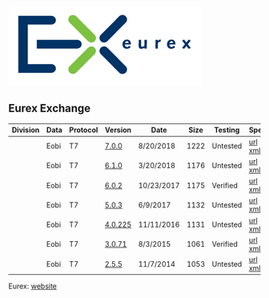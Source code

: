 ![Eurex](https://github.com/Open-Markets-Initiative/Directory/blob/master/Logos/Eurex.png)


## Eurex Exchange

|Division | Data | Protocol | Version | Date | Size | Testing | Specification|
|--- | --- | --- | --- | --- | --- | --- | ---|
| | Eobi | T7 | [7.0.0](https://github.com/Open-Markets-Initiative/CSharp.Packed.Structs/blob/master/Eurex/Eurex.Eobi.T7.v7.0.0.cs "Eurex Exchange 7.0.0 C# Structs") | 8/20/2018 | 1222 | Untested | [url](http://www.eurexchange.com/exchange-en/technology/t7/system-documentation/release7 "Protocol specification") - [pdf](https://github.com/Open-Markets-Initiative/Directory/blob/master/Specifications/Eurex/Eurex.Eobi.T7.v7.0.0.pdf "Specification manual") - [xml](https://github.com/Open-Markets-Initiative/Directory/blob/master/Specifications/Eurex/Eurex.Eobi.T7.v7.0.0.xml "Specification xml")|
| | Eobi | T7 | [6.1.0](https://github.com/Open-Markets-Initiative/CSharp.Packed.Structs/blob/master/Eurex/Eurex.Eobi.T7.v6.1.0.cs "Eurex Exchange 6.1.0 C# Structs") | 3/20/2018 | 1176 | Untested | [url](https://www.eurexchange.com/exchange-en/technology/t7/system-documentation "Protocol specification") - [pdf](https://github.com/Open-Markets-Initiative/Directory/blob/master/Specifications/Eurex/Eurex.Eobi.T7.v6.1.0.pdf "Specification manual") - [xml](https://github.com/Open-Markets-Initiative/Directory/blob/master/Specifications/Eurex/Eurex.Eobi.T7.v6.1.0.xml "Specification xml")|
| | Eobi | T7 | [6.0.2](https://github.com/Open-Markets-Initiative/CSharp.Packed.Structs/blob/master/Eurex/Eurex.Eobi.T7.v6.0.2.cs "Eurex Exchange 6.0.2 C# Structs") | 10/23/2017 | 1175 | Verified | [url](https://www.eurexchange.com/exchange-en/technology/t7/system-documentation "Protocol specification") - [pdf](https://github.com/Open-Markets-Initiative/Directory/blob/master/Specifications/Eurex/Eurex.Eobi.T7.v6.0.2.pdf "Specification manual") - [xml](https://github.com/Open-Markets-Initiative/Directory/blob/master/Specifications/Eurex/Eurex.Eobi.T7.v6.0.2.xml "Specification xml")|
| | Eobi | T7 | [5.0.3](https://github.com/Open-Markets-Initiative/CSharp.Packed.Structs/blob/master/Eurex/Eurex.Eobi.T7.v5.0.3.cs "Eurex Exchange 5.0.3 C# Structs") | 6/9/2017 | 1132 | Untested | [url](https://www.eurexchange.com/exchange-en/technology/t7/system-documentation "Protocol specification") - [pdf](https://github.com/Open-Markets-Initiative/Directory/blob/master/Specifications/Eurex/Eurex.Eobi.T7.v5.0.3.pdf "Specification manual") - [xml](https://github.com/Open-Markets-Initiative/Directory/blob/master/Specifications/Eurex/Eurex.Eobi.T7.v5.0.3.xml "Specification xml")|
| | Eobi | T7 | [4.0.225](https://github.com/Open-Markets-Initiative/CSharp.Packed.Structs/blob/master/Eurex/Eurex.Eobi.T7.v4.0.225.cs "Eurex Exchange 4.0.225 C# Structs") | 11/11/2016 | 1131 | Untested | [url](https://www.eurexchange.com/exchange-en/technology/t7/system-documentation "Protocol specification") - [pdf](https://github.com/Open-Markets-Initiative/Directory/blob/master/Specifications/Eurex/Eurex.Eobi.T7.v4.0.225.pdf "Specification manual") - [xml](https://github.com/Open-Markets-Initiative/Directory/blob/master/Specifications/Eurex/Eurex.Eobi.T7.v4.0.225.xml "Specification xml")|
| | Eobi | T7 | [3.0.71](https://github.com/Open-Markets-Initiative/CSharp.Packed.Structs/blob/master/Eurex/Eurex.Eobi.T7.v3.0.71.cs "Eurex Exchange 3.0.71 C# Structs") | 8/3/2015 | 1061 | Verified | [url](https://www.eurexchange.com/exchange-en/technology/t7/system-documentation "Protocol specification") - [pdf](https://github.com/Open-Markets-Initiative/Directory/blob/master/Specifications/Eurex/Eurex.Eobi.T7.v3.0.71.pdf "Specification manual") - [xml](https://github.com/Open-Markets-Initiative/Directory/blob/master/Specifications/Eurex/Eurex.Eobi.T7.v3.0.71.xml "Specification xml")|
| | Eobi | T7 | [2.5.5](https://github.com/Open-Markets-Initiative/CSharp.Packed.Structs/blob/master/Eurex/Eurex.Eobi.T7.v2.5.5.cs "Eurex Exchange 2.5.5 C# Structs") | 11/7/2014 | 1053 | Untested | [url](https://www.eurexchange.com/exchange-en/technology/t7/system-documentation "Protocol specification") - [pdf](https://github.com/Open-Markets-Initiative/Directory/blob/master/Specifications/Eurex/Eurex.Eobi.T7.v2.5.5.pdf "Specification manual") - [xml](https://github.com/Open-Markets-Initiative/Directory/blob/master/Specifications/Eurex/Eurex.Eobi.T7.v2.5.5.xml "Specification xml")|


Eurex: [website](https://www.eurexchange.com "Go to Eurex Exchange")

